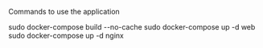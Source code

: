 Commands to use the application

sudo docker-compose build --no-cache
sudo docker-compose up -d web
sudo docker-compose up -d nginx
